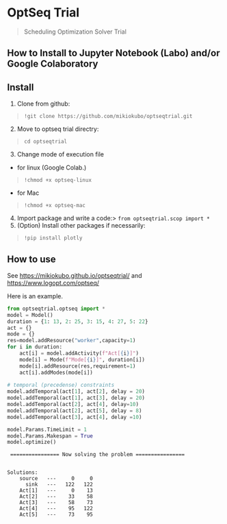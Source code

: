 # OptSeq Trial 
> Scheduling Optimization Solver Trial 


## How to Install to Jupyter Notebook (Labo) and/or Google Colaboratory

## Install

1. Clone from github:
> `!git clone https://github.com/mikiokubo/optseqtrial.git`
2. Move to optseq trial directry:
> `cd optseqtrial`

3. Change mode of execution file

 - for linux (Google Colab.)  
 > `!chmod +x optseq-linux`   

 - for Mac 
 > `!chmod +x optseq-mac`  

4. Import package and write a code:> `from optseqtrial.scop import *`
5. (Option) Install other packages if necessarily: 

> `!pip install plotly`


## How to use

See https://mikiokubo.github.io/optseqtrial/  and  https://www.logopt.com/optseq/ 

Here is an example. 

```python
from optseqtrial.optseq import *
model = Model()
duration = {1: 13, 2: 25, 3: 15, 4: 27, 5: 22}
act = {}
mode = {}
res=model.addResource("worker",capacity=1)
for i in duration:
    act[i] = model.addActivity(f"Act[{i}]")
    mode[i] = Mode(f"Mode[{i}]", duration[i])
    mode[i].addResource(res,requirement=1)
    act[i].addModes(mode[i])
        
# temporal (precedense) constraints
model.addTemporal(act[1], act[2], delay = 20)
model.addTemporal(act[1], act[3], delay = 20)
model.addTemporal(act[2], act[4], delay=10)
model.addTemporal(act[2], act[5], delay = 8)
model.addTemporal(act[3], act[4], delay =10)

model.Params.TimeLimit = 1
model.Params.Makespan = True
model.optimize()
```

    
     ================ Now solving the problem ================ 
    
    
    Solutions:
        source   ---     0     0
          sink   ---   122   122
        Act[1]   ---     0    13
        Act[2]   ---    33    58
        Act[3]   ---    58    73
        Act[4]   ---    95   122
        Act[5]   ---    73    95

